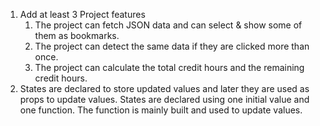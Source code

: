  1. Add at least 3 Project features
    1. The project can fetch JSON data and can select & show some of them as bookmarks.
    2. The project can detect the same data if they are clicked more than once.
    3. The project can calculate the total credit hours and the remaining credit hours.
2. States are declared to store updated values and later they are used as props to update values. States are declared using one initial value and one function. The function is mainly built and used to update values.
